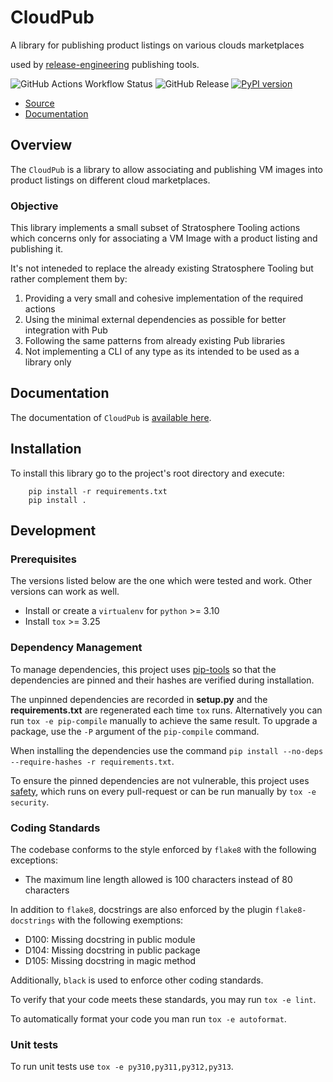 # CloudPub

A library for publishing product listings on various clouds marketplaces

used by [release-engineering](https://github.com/release-engineering) publishing tools.

![GitHub Actions Workflow Status](https://img.shields.io/github/actions/workflow/status/release-engineering/cloudpub/tox-test.yml)
![GitHub Release](https://img.shields.io/github/v/release/release-engineering/cloudpub)
[![PyPI version](https://badge.fury.io/py/cloudpub.svg)](https://badge.fury.io/py/cloudpub)

- [Source](https://github.com/release-engineering/cloudpub)
- [Documentation](https://release-engineering.github.io/cloudpub/)


## Overview

The `CloudPub` is a library to allow associating and publishing VM images into product listings on
different cloud marketplaces.


### Objective

This library implements a small subset of Stratosphere Tooling actions which concerns only for
associating a VM Image with a product listing and publishing it.

It's not inteneded to replace the already existing Stratosphere Tooling but rather complement them
by:

1. Providing a very small and cohesive implementation of the required actions
2. Using the minimal external dependencies as possible for better integration with Pub
3. Following the same patterns from already existing Pub libraries
4. Not implementing a CLI of any type as its intended to be used as a library only


## Documentation

The documentation of `CloudPub` is [available here](https://release-engineering.github.io/cloudpub/).

## Installation

To install this library go to the project's root directory and execute:

```{bash}
    pip install -r requirements.txt
    pip install .
```

## Development

### Prerequisites

The versions listed below are the one which were tested and work. Other versions can work as well.

- Install or create a `virtualenv` for `python` >= 3.10
- Install `tox` >= 3.25

### Dependency Management

To manage dependencies, this project uses [pip-tools](https://github.com/jazzband/pip-tools) so that
the dependencies are pinned and their hashes are verified during installation.

The unpinned dependencies are recorded in **setup.py** and the **requirements.txt** are regenerated
each time `tox` runs. Alternatively you can run `tox -e pip-compile` manually
to achieve the same result. To upgrade a package, use the `-P` argument of the `pip-compile` command.

When installing the dependencies use the command `pip install --no-deps --require-hashes -r requirements.txt`.

To ensure the pinned dependencies are not vulnerable, this project uses [safety](https://github.com/pyupio/safety),
which runs on every pull-request or can be run manually by `tox -e security`.

### Coding Standards

The codebase conforms to the style enforced by `flake8` with the following exceptions:

- The maximum line length allowed is 100 characters instead of 80 characters

In addition to `flake8`, docstrings are also enforced by the plugin `flake8-docstrings` with
the following exemptions:

- D100: Missing docstring in public module
- D104: Missing docstring in public package
- D105: Missing docstring in magic method

Additionally, `black` is used to enforce other coding standards.

To verify that your code meets these standards, you may run `tox -e lint`.

To automatically format your code you man run `tox -e autoformat`.

### Unit tests

To run unit tests use `tox -e py310,py311,py312,py313`.
